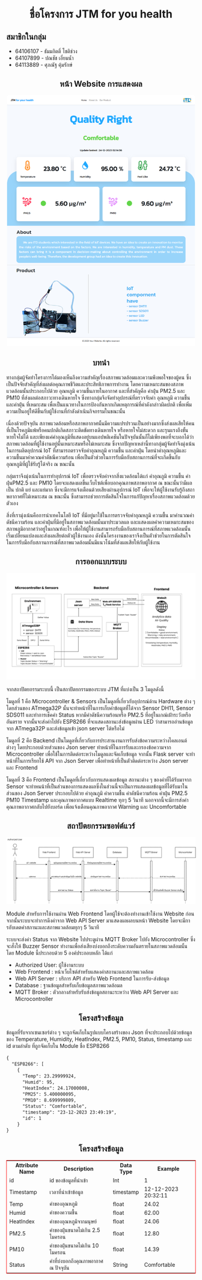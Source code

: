 <h1 align="center">ชื่อโครงการ JTM for you health</h1>
 <h2>สมาชิกในกลุ่ม</h2>
    <ul>
        <li>64106107 - ธัมมกิตติ์ โชติช่วง</li>
        <li>64107899 - ปณชัช เอี่ยมน้ำ</li>
        <li>64113889 - ศุภณัฐ คุ้มรักษ์</li>
    </ul>
<h2 align="center">หน้า Website การแสดงผล</h1>
 <p align="center">
        <img src="static/images/webpange.png" width="500">
    </p>
 <h2 align="center">บทนำ</h1>
<p>
ทางกลุ่มผู้จัดทำโครงการได้มองเห็นถึงความสำคัญเรื่องสภาพแวดล้อมและความพึงพอใจของผู้คน ซึ่งเป็นปัจจัยสำคัญที่ส่งผลต่อคุณภาพชีวิตและประสิทธิภาพการทำงาน โดยความเหมาะสมของสภาพแวดล้อมนั้นประกอบไปด้วย อุณหภูมิ ความชื้นภายในอากาศ และที่สำคัญคือ ค่าฝุ่น PM2.5 และ PM10 ที่ส่งผลต่อสภาวะทางเดินหายใจ ซึ่งทางกลุ่มจึงจัดทำอุปกรณ์ที่ตรวจจับค่า อุณหภูมิ ความชื้น และค่าฝุ่น ที่เหมาะสม เพื่อเป็นแนวทางในการป้องกันหากเกิดเหตุการณ์ที่ค่าดังกล่าวผิดปกติ เพื่อเพิ่มความเป็นอยู่ให้ดีขึ้นกับผู้ใช้งานที่กำลังดำเนินกิจกรรมในขณะนั้น
</p>
<p>
    เนื่องด้วยปัจจุบัน สภาพแวดล้อมหรือสภาพอากาศนั้นมีความแปรปรวนเป็นอย่างมากซึ่งส่งผลเสียให้คนที่เป็นโรคภูมิแพ้หรือคนปกติเกิดสภาวะติดขัดทางเดินหายใจ หรือหายใจไม่สะดวก และรุนแรงถึงขั้นหายใจไม่ได้ และเพียงแค่ค่าอุณภูมิที่แสดงอยู่บนแอปพลิเคชันในปัจจุบันนั้นก็ไม่เพียงพอที่จะบอกได้ว่าสภาพแวดล้อมที่ผู้ใช้งานอยู่นั้นเหมาะสมหรือไม่เหมาะสม ซึ่งจากปัญหาเหล่านี้ทางกลุ่มผู้จัดทำจึงมุ่งเน้นในการผลิตอุปกรณ์ IoT ที่สามารถตรวจจับค่าอุณหภูมิ ความชื้น และค่าฝุ่น โดยนำค่าอุณหภูมิและความชื้นมาคำควณค่าดัชณีความร้อน เพื่อเป็นตัวช่วยในการรับมือกับสถานการณ์ที่จะเกิดขึ้นกับอุณหภูมิที่ผู้ใช้รับรู้ได้จริง ณ ขณะนั้น
</p>
<p>
    กลุ่มเราจึงมุ่งเน้นในการทำอุปกรณ์ IoT เพื่อตรวจจับค่าจากสิ่งแวดล้อมได้แก่ ค่าอุณภูมิ ความชื้น ค่าฝุ่นPM2.5 และ PM10 โดยจะแสดงผลขึ้นเว็บไซต์เพื่อบอกคุณภาพสภาพอากาศ ณ ขณะนั้นว่ามีผลเป็น ปกติ แย่ และแย่มาก ซึ่งจะมีการแจ้งเตือนด้วยเสียงผ่านอุปกรณ์ IoT เพื่อจะให้ผู้ใช้งานรับรู้ถึงสถาพอากาศที่ไม่เหมาะสม ณ ขณะนั้น ซึ่งสามารถช่วยการตัดสินใจในการแก้ปัญหาเรื่องสภาพแวดล้อมด้วยตัวเอง
</p>
<p>
 สิ่งที่เรามุ่งเน้นคือการนำเทคโนโลยี IoT ที่มีอยู่มาใช้ในการตรวจจับค่าอุณหภูมิ ความชื้น มาคำนวณค่าดัชนีความร้อน และค่าฝุ่นที่มีอยู่ในสภาพแวดล้อมนั้นมาประมวลผล และแสดงผลค่าความเหมาะสมของสภาพภูมิอากาศว่าอยู่ในเกณฑ์อะไร เพื่อให้ผู้ใช้งานสามารถรับมือกับสถานการณ์ที่สภาพแวดล้อมนั้นเริ่มเปลี่ยนแปลงและส่งผลเสียต่อตัวผู้ใช้งานเอง ดังนั้นโครงงานของเราจึงเป็นตัวช่วยในการตัดสินใจในการรับมือกับสภานการณ์ที่สภาพแวดล้อมนั้นมีแนวโน้มที่ส่งผลเสียให้กับผู้ใช้งาน
</p>
 <h2 align="center">การออกแบบระบบ</h1>
  <p align="center">
        <img src="static/images/Architecture.png">
    </p>
<p>จากสถาปัตยกรรมระบบนี้ เป็นสถาปัตยกรรมของระบบ JTM ที่แบ่งเป็น 3 โมดูลดังนี้	</p>
<p>โมดูลที่ 1 คือ Microcontroller & Sensors เป็นโมดูลที่เกี่ยวกับอุปกรณ์ด้าน Hardware ต่าง ๆ โดยส่วนของ ATmega32P นั้นจะทำหน้าที่ในการเก็บค่าข้อมูลที่ได้จาก Sensor DH11, Sensor SDS011 และทำการเช็คค่า Status หากมีค่าดัชนีความร้อนหรือ PM2.5 ที่อยู่ในเกณ์เฝ้าระวังหรืออันตราย จากนั้นจะส่งค่าไปยัง ESP8266 ที่จะแสดงสถานะส่งข้อมูลผ่าน LED ว่าสามารถอ่านข้อมูลจาก ATmega32P และส่งข้อมูลเข้า json server ได้หรือไม่</p>
<p>โมดูลที่ 2 คือ Backend เป็นโมดูลที่เกี่ยวกับการประสานงานการรับส่งข้อความระหว่างไคลเอนต์ต่างๆ โดยประกอบด้วยส่วนของ Json server ทำหน้าที่ในการรับและกรองข้อความจาก Microcontroller เพื่อใช้ในการติดต่อระหว่างโมดูลและจัดเก็บข้อมูล จากนั้น Flask server จะทำหน้าที่ในการเรียกใช้ API จาก Json Server เพื่อทำหน้าที่เป็นตัวติดต่อระหว่าง Json server และ Frontend</p>
<p>โมดูลที่ 3 คือ Frontend เป็นโมดูลที่เกี่ยวกับการแสดงผลข้อมูล สถานะต่าง ๆ ของค่าที่ได้รับมาจาก Sensor จะทำหนน้าที่เป็นส่วนของการแสดงผลซึ่งในส่วนนี้จะเป็นการแสดงผลข้อมูลที่ได้รับมาในส่วนของ Json Server ประกอบไปด้วย ค่าอุณภูมิ ค่าความชื้น ค่าดัชนีความร้อน ค่าฝุ่น PM2.5 PM10 Timestamp และคุณภาพอากาศแบบ Realtime ทุกๆ 5 วินาที นอกจากนี้จะมีการส่งค่าคุณภาพอากาศกลับไปยังบอร์ด เพื่อแจ้งเตือนคุณภาพอากาศ Warning และ Uncomfortable</p>
<h2 align="center">สถาปัตยกรรมซอฟต์แวร์</h1>
  <p align="center">
        <img src="static/images/ArchitectureSof.png">
    </p>
<p>Module สำหรับการใช้งานผ่าน Web Frontend โดยผู้ใช้จะต้องทำงานเข้าใช้งาน Website ก่อนจากนั้นระบบจะทำการดึงค่าจาก Web API Server มาแสดงผลผลบนหน้า Website โดยจะมีการอับเดตค่าสภานะและสภาพแวดล้อมทุกๆ 5 วินาที</p>
<p>ระบบจะส่งค่า Status จาก Website ไปประตูผ่าน MQTT Broker ไปยัง Microcontroller ซึ่งจะสั่งให้ Buzzer Sensor ทำงานเพื่อส่งเสียงบ่งบอกถึงระดับความอันตรายในสภาพแวดล้อมนั้น โดย Module นี้ประกอบด้วย 5 องค์ประกอบหลัก ได้แก่ </p>
    <ul>
        <li>Authorized User: ผู้ใช้งานระบบ</li>
        <li>Web Frontend : หน้าเว็บไซต์สำหรับแสดงค่าสถานะและสภาพแวดล้อม</li>
        <li>Web API Server : บริการ API สำหรับ Web Frontend ในการรับ-ส่งข้อมูล</li>
        <li>Database : ฐานข้อมูลสำหรับเก็บข้อมูลสภาพแวดล้อมล</li>
        <li>MQTT Broker : ตัวกลางสำหรับรับส่งข้อมูลสถานะระหว่าง Web API Server และ Microcontroller </li>
    </ul>
<h2 align="center">โครงสร้างข้อมูล</h1>
<p>ข้อมูลที่รับจากเซนเซอร์ต่าง ๆ จะถูกจัดเก็บในรูปแบบโครงสร้างของ Json ที่จะประกอบไปด้วยข้อมูลของ Temperature, Humidity, HeatIndex, PM2.5, PM10, Status, timestamp และ id ตามลำดับ ที่ถูกจัดเก็บใน Module ชื่อ ESP8266</p>

```
{
  "ESP8266": [
    {
      "Temp": 23.29999924,
      "Humid": 95,
      "HeatIndex": 24.17000008,
      "PM25": 5.400000095,
      "PM10": 8.699999809,
      "Status": "Comfortable",
      "timestamp": "23-12-2023 23:49:19",
      "id": 1
    }
}
```
<h2 align="center">โครงสร้างข้อมูล</h1>
<table style="border: red solid 1px;">
    <tr>
        <th>Attribute Name</th>
        <th>Description</th>
        <th>Data Type</th>
        <th>Example</th>
    </tr>
    <tr>
        <td>id</td>
        <td>id ของข้อมูลที่นำเข้า</td>
        <td>Int</td>
        <td>1</td>
    </tr>
    <tr>
        <td>Timestamp</td>
        <td>เวลาที่นำเข้าข้อมูล</td>
        <td>timestamp</td>
        <td>12-12-2023 20:32:11</td>
    </tr>
    <tr>
        <td>Temp</td>
        <td>ค่าของอุณหภูมิ</td>
        <td>float</td>
        <td>24.02</td>
    </tr>
    <tr>
        <td>Humid</td>
        <td>ค่าของความชื้น</td>
        <td>float</td>
        <td>62.00</td>
    </tr>
    <tr>
        <td>HeatIndex</td>
        <td>ค่าของอุณหภูมิจากมนุษย์</td>
        <td>float</td>
        <td>24.06</td>
    </tr>
    <tr>
        <td>PM2.5</td>
        <td>ค่าของฝุ่นขนาดไม่เกิน 2.5 ไมครอน</td>
        <td>float</td>
        <td>12.80</td>
    </tr>
    <tr>
        <td>PM10</td>
        <td>ค่าของฝุ่นขนาดไม่เกิน 10 ไมครอน</td>
        <td>float</td>
        <td>14.39</td>
    </tr>
    <tr>
        <td>Status</td>
        <td>ค่าที่บ่งบอกถึงคุณภาพอากาศ ณ ปัจจุบัน</td>
        <td>String</td>
        <td>Comfortable</td>
    </tr>
</table>
